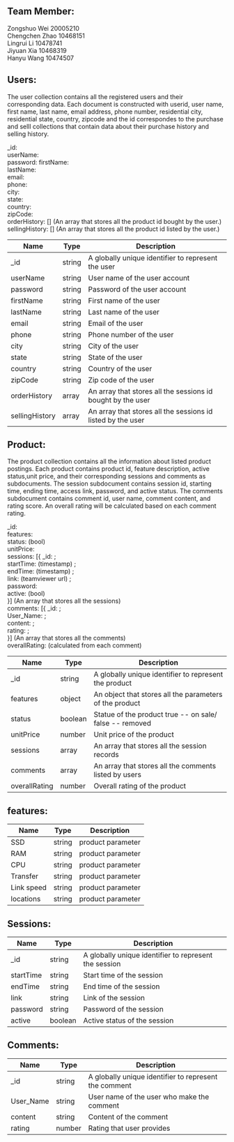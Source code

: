 ## Team Member:  
Zongshuo Wei  20005210  
Chengchen Zhao 10468151  
Lingrui Li 10478741  
Jiyuan Xia 10468319  
Hanyu Wang 10474507 

## Users:  
  
The user collection contains all the registered users and their corresponding data. Each document is constructed with userid, user name, first name, last name, email address, phone number, residential city, residential state, country, zipcode and the id correspondes to the purchase and selll collections that contain data about their purchase history and selling history.  
  
_id:  
userName:  
password: 
firstName:  
lastName:  
email:  
phone:    
city:  
state:  
country:  
zipCode:    
orderHistory: [] (An array that stores all the product id bought by the user.)  
sellingHistory: []  (An array that stores all the product id listed by the user.)  
  
| Name        | Type  |  Description   |
| ------------| ------------- |  -----------|
| _id  | string | A globally unique identifier to represent the user  |
| userName  | string | User name of the user account |
| password  | string | Password of the user account |
| firstName  | string | First name of the user  |
| lastName  | string | Last name of the user |
| email  | string | Email of the user |
| phone  | string |  Phone number of the user |
| city  | string | City of the user |
| state  | string | State of the user |
| country  | string |  Country of the user |
| zipCode  | string | Zip code of the user |
| orderHistory  | array | An array that stores all the sessions id bought by the user |
| sellingHistory  | array |  An array that stores all the sessions id listed by the user |
  
  
## Product:
  
The product collection contains all the information about listed product postings. Each product contains product id, feature description, active status,unit price, and their corresponding sessions and comments as subdocuments. The session subdocument contains session id, starting time, ending time, access link, password, and active status. The comments subdocument contains comment id, user name, comment content, and rating score. An overall rating will be calculated based on each comment rating.
  
_id:  
features:  
status:   (bool)  
unitPrice:  
sessions:  [{ _id: ;  
            startTime: (timestamp) ;  
            endTime: (timestamp) ;  
            link: (teamviewer url) ;  
            password:  
            active: (bool)  
            }] (An array that stores all the sessions)  
comments: [{ _id: ;  
            User_Name:  ;  
            content:  ;  
            rating:  ;  
            }] (An array that stores all the comments)  
overallRating:  (calculated from each comment)  

| Name        | Type  |  Description   |
| ------------| ------------- |  -----------|
| _id  | string | A globally unique identifier to represent the product |
| features  | object | An object that stores all the parameters of the product |
| status  | boolean | Statue of the product true -- on sale/ false -- removed |
| unitPrice  | number | Unit price of the product |
| sessions  | array |  An array that stores all the session records |
| comments  | array |   An array that stores all the comments listed by users |
| overallRating  | number | Overall rating of the product |


## features:


| Name        | Type  |  Description   |
| ------------| ------------- |  -----------|
| SSD  | string | product parameter |
| RAM  | string | product parameter |
| CPU  | string | product parameter |
| Transfer  | string | product parameter |
| Link speed  | string | product parameter |
| locations  | string | product parameter |


## Sessions:


| Name        | Type  |  Description   |
| ------------| ------------- |  -----------|
| _id  | string | A globally unique identifier to represent the session |
| startTime  | string | Start time of the session |
| endTime  | string | End time of the session  |
| link  | string | Link of the session |
| password  | string |  Password of the session |
| active  | boolean |  Active status of the session |


## Comments:


| Name        | Type  |  Description   |
| ------------| ------------- |  -----------|
| _id  | string | A globally unique identifier to represent the comment |
| User_Name  | string | User name of the user who make the comment |
| content  | string | Content of the comment  |
| rating  | number | Rating that user provides |





